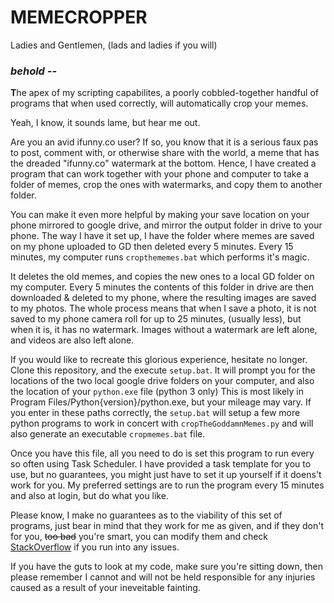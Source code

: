 # MEMECROPPER
Ladies and Gentlemen, (lads and ladies if you will)

### ***behold --***

**T**he apex of my scripting capabilites, a poorly cobbled-together handful of programs that when used correctly, will automatically crop your memes.

Yeah, I know, it sounds lame, but hear me out.


Are you an avid ifunny.co user? If so, you know that it is a serious faux pas to post, comment with, or otherwise share with the world, a meme that has the dreaded "ifunny.co" watermark at the bottom.
Hence, I have created a program that can work together with your phone and computer to take a folder of memes, crop the ones with watermarks, and copy them to another folder.

You can make it even more helpful by making your save location on your phone mirrored to google drive, and mirror the output folder in drive to your phone.
The way I have it set up, I have the folder where memes are saved on my phone uploaded to GD then deleted every 5 minutes. Every 15 minutes, my computer runs `cropthememes.bat` which performs it's magic.

It deletes the old memes, and copies the new ones to a local GD folder on my computer. Every 5 minutes the contents of this folder in drive are then downloaded & deleted to my phone, where the resulting images are saved to my photos.
The whole process means that when I save a photo, it is not saved to my phone camera roll for up to 25 minutes, (usually less), but when it is, it has no watermark.
Images without a watermark are left alone, and videos are also left alone.

If you would like to recreate this glorious experience, hesitate no longer. Clone this repository, and the execute `setup.bat`. It will prompt you for the locations of the two local google drive folders on your computer, and also the location of your `python.exe` file (python 3 only)
This is most likely in Program Files/Python{version}/python.exe, but your mileage may vary. If you enter in these paths correctly, the `setup.bat` will setup a few more python programs to work in concert with `cropTheGoddamnMemes.py` and will also generate an executable `cropmemes.bat` file.

Once you have this file, all you need to do is set this program to run every so often using Task Scheduler. I have provided a task template for you to use, but no guarantees, you might just have to set it up yourself if it doens't work for you.
My preferred settings are to run the program every 15 minutes and also at login, but do what you like.

Please know, I make no guarantees as to the viability of this set of programs, just bear in mind that they work for me as given, and if they don't for you, ~~too bad~~ you're smart, you can modify them and check [StackOverflow](https://www.stackoverflow.com) if you run into any issues.

If you have the guts to look at my code, make sure you're sitting down, then please remember I cannot and will not be held responsible for any injuries caused as a result of your ineveitable fainting.
